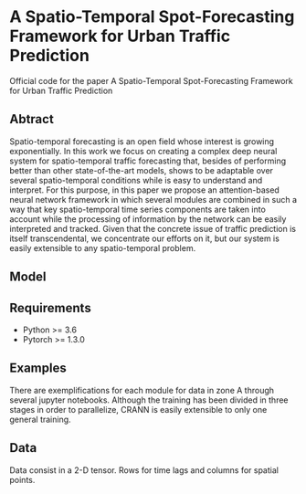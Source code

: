 # A Spatio-Temporal Spot-Forecasting Framework for Urban Traffic Prediction

Official code for the paper A Spatio-Temporal Spot-Forecasting Framework for Urban Traffic Prediction

## Abtract
Spatio-temporal forecasting is an open field whose interest is growing exponentially. In this work we focus on creating a complex deep neural system for spatio-temporal traffic forecasting that, besides of performing better than other state-of-the-art models, shows to be adaptable over several spatio-temporal conditions while is easy to understand and interpret. For this purpose, in this paper we propose an attention-based neural network framework in which several modules are combined in such a way that key spatio-temporal time series components are taken into account while the processing of information by the network can be easily interpreted and tracked. Given that the concrete issue of traffic prediction is itself transcendental, we concentrate our efforts on it, but our system is easily extensible to any spatio-temporal problem.

## Model


## Requirements
* Python >= 3.6
* Pytorch >= 1.3.0

## Examples
There are exemplifications for each module for data in zone A through several jupyter notebooks. Although the training has been divided in three stages in order to parallelize, CRANN is easily extensible to only one general training.

## Data
Data consist in a 2-D tensor. Rows for time lags and columns for spatial points. 
